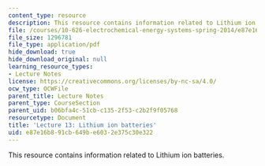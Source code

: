 ```yaml
---
content_type: resource
description: This resource contains information related to Lithium ion batteries.
file: /courses/10-626-electrochemical-energy-systems-spring-2014/e87e16b891cb649be6032e375c30e322_MIT10_626S14_Lec13_Lithi.pdf
file_size: 1296781
file_type: application/pdf
hide_download: true
hide_download_original: null
learning_resource_types:
- Lecture Notes
license: https://creativecommons.org/licenses/by-nc-sa/4.0/
ocw_type: OCWFile
parent_title: Lecture Notes
parent_type: CourseSection
parent_uid: b06bfa4c-51cb-c135-2f53-c2b2f9f05768
resourcetype: Document
title: 'Lecture 13: Lithium ion batteries'
uid: e87e16b8-91cb-649b-e603-2e375c30e322
---
```

This resource contains information related to Lithium ion batteries.